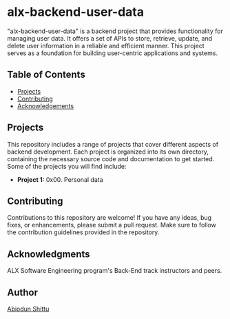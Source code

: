 # alx-backend-user-data
"alx-backend-user-data" is a backend project that provides functionality for managing user data. It offers a set of APIs to store, retrieve, update, and delete user information in a reliable and efficient manner. This project serves as a foundation for building user-centric applications and systems.

## Table of Contents

- [Projects](#projects)
- [Contributing](#contributing)
- [Acknowledgements](#acknowledgements)

## Projects

This repository includes a range of projects that cover different aspects of backend development. Each project is organized into its own directory, containing the necessary source code and documentation to get started. Some of the projects you will find include:

- **Project 1:** 0x00. Personal data

## Contributing

Contributions to this repository are welcome! If you have any ideas, bug fixes, or enhancements, please submit a pull request. Make sure to follow the contribution guidelines provided in the repository.

## Acknowledgments
ALX Software Engineering program's Back-End track instructors and peers.

## Author
[Abiodun Shittu](https://github.com/Abiodun-Shittu)
